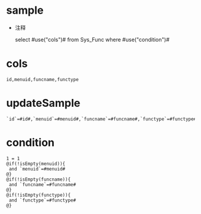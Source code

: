 sample
===
* 注释

	select #use("cols")# from Sys_Func where #use("condition")#

cols
===

	id,menuid,funcname,functype

updateSample
===

	`id`=#id#,`menuid`=#menuid#,`funcname`=#funcname#,`functype`=#functype#

condition
===

	1 = 1  
	@if(!isEmpty(menuid)){
	 and `menuid`=#menuid#
	@}
	@if(!isEmpty(funcname)){
	 and `funcname`=#funcname#
	@}
	@if(!isEmpty(functype)){
	 and `functype`=#functype#
	@}
